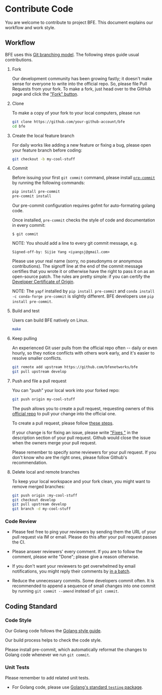 # Contribute Code

You are welcome to contribute to project BFE. This document explains our workflow and work style.

## Workflow

BFE uses this [Git branching model](http://nvie.com/posts/a-successful-git-branching-model/). The following steps guide usual contributions.

1. Fork

   Our development community has been growing fastly; it doesn't make sense for everyone to write into the official repo.  So, please file Pull Requests from your fork.  To make a fork, just head over to the GitHub page and click the ["Fork" button](https://help.github.com/articles/fork-a-repo/).

1. Clone

   To make a copy of your fork to your local computers, please run

   ```bash
   git clone https://github.com/your-github-account/bfe
   cd bfe
   ```

1. Create the local feature branch

   For daily works like adding a new feature or fixing a bug, please open your feature branch before coding:

   ```bash
   git checkout -b my-cool-stuff
   ```

1. Commit

   Before issuing your first `git commit` command, please install [`pre-commit`](http://pre-commit.com/) by running the following commands:

   ```bash
   pip install pre-commit
   pre-commit install
   ```

   Our pre-commit configuration requires gofmt for auto-formating golang code.

   Once installed, `pre-commit` checks the style of code and documentation in every commit: 

   ```
   $ git commit 
   ```
   
	NOTE: You should add a line to every git commit message, e.g.
   ```
   Signed-off-by: Sijie Yang <iyangsj@gmail.com>
   ```
	Please use your real name (sorry, no pseudonyms or anonymous contributions). The signoff line at the end of the commit message certifies that you wrote it 
or otherwise have the right to pass it on as an open-source patch. The rules are pretty simple: if you can certify the [Developer Certificate of Origin](https://developercertificate.org/).

	NOTE: The `yapf` installed by `pip install pre-commit` and `conda install -c conda-forge pre-commit` is slightly different. BFE developers use `pip install pre-commit`.

1. Build and test

   Users can build BFE natively on Linux. 

   ```bash
   make
   ```

1. Keep pulling

   An experienced Git user pulls from the official repo often -- daily or even hourly, so they notice conflicts with others work early, and it's easier to resolve smaller conflicts.

   ```bash
   git remote add upstream https://github.com/bfenetworks/bfe
   git pull upstream develop
   ```

1. Push and file a pull request

   You can "push" your local work into your forked repo:

   ```bash
   git push origin my-cool-stuff
   ```

   The push allows you to create a pull request, requesting owners of this [official repo](https://github.com/bfenetworks/bfe) to pull your change into the official one.

   To create a pull request, please follow [these steps](https://help.github.com/articles/creating-a-pull-request/).

   If your change is for fixing an issue, please write ["Fixes <issue-URL>"](https://help.github.com/articles/closing-issues-using-keywords/) in the description section of your pull request.  Github would close the issue when the owners merge your pull request.

   Please remember to specify some reviewers for your pull request. If you don't know who are the right ones, please follow Github's recommendation.


1. Delete local and remote branches

   To keep your local workspace and your fork clean, you might want to remove merged branches:

   ```bash
   git push origin :my-cool-stuff
   git checkout develop
   git pull upstream develop
   git branch -d my-cool-stuff
   ```

### Code Review

-  Please feel free to ping your reviewers by sending them the URL of your pull request via IM or email. Please do this after your pull request passes the CI.

- Please answer reviewers' every comment. If you are to follow the comment, please write "Done"; please give a reason otherwise.

- If you don't want your reviewers to get overwhelmed by email notifications, you might reply their comments by [in a batch](https://help.github.com/articles/reviewing-proposed-changes-in-a-pull-request/).

- Reduce the unnecessary commits.  Some developers commit often.  It is recommended to append a sequence of small changes into one commit by running `git commit --amend` instead of `git commit`.


## Coding Standard

### Code Style

Our Golang code follows the [Golang style guide](https://github.com/golang/go/wiki/Style).

Our build process helps to check the code style. 

Please install pre-commit, which automatically reformat the changes to Golang code whenever we run `git commit`.  

### Unit Tests

Please remember to add related unit tests.

- For Golang code, please use [Golang's standard `testing` package](https://golang.org/pkg/testing/).

